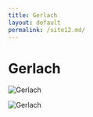 ```yaml
---
title: Gerlach
layout: default
permalink: /site12.md/
---
```

Gerlach
=====================================================================


![Gerlach](https://i1.nocimg.pl/d14/357/196-gerlach-jego-wysokosc-tatrzanski.jpg)

![Gerlach](https://martinkyrc.sk/sites/default/files/pictures/vht/hd-gerlach-1.jpg)